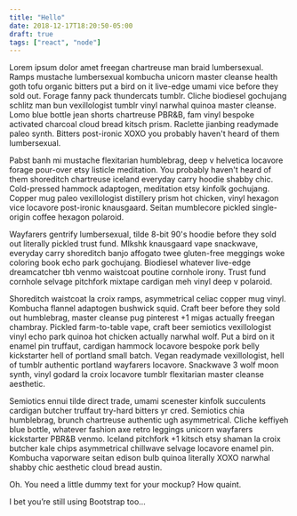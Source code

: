 ```yaml
---
title: "Hello"
date: 2018-12-17T18:20:50-05:00
draft: true
tags: ["react", "node"]
---
```


Lorem ipsum dolor amet freegan chartreuse man braid lumbersexual. Ramps mustache lumbersexual kombucha unicorn master cleanse health goth tofu organic bitters put a bird on it live-edge umami vice before they sold out. Forage fanny pack thundercats tumblr. Cliche biodiesel gochujang schlitz man bun vexillologist tumblr vinyl narwhal quinoa master cleanse. Lomo blue bottle jean shorts chartreuse PBR&B, fam vinyl bespoke activated charcoal cloud bread kitsch prism. Raclette jianbing readymade paleo synth. Bitters post-ironic XOXO you probably haven't heard of them lumbersexual.

Pabst banh mi mustache flexitarian humblebrag, deep v helvetica locavore forage pour-over etsy listicle meditation. You probably haven't heard of them shoreditch chartreuse iceland everyday carry hoodie shabby chic. Cold-pressed hammock adaptogen, meditation etsy kinfolk gochujang. Copper mug paleo vexillologist distillery prism hot chicken, vinyl hexagon vice locavore post-ironic knausgaard. Seitan mumblecore pickled single-origin coffee hexagon polaroid.

Wayfarers gentrify lumbersexual, tilde 8-bit 90's hoodie before they sold out literally pickled trust fund. Mlkshk knausgaard vape snackwave, everyday carry shoreditch banjo affogato twee gluten-free meggings woke coloring book echo park gochujang. Biodiesel whatever live-edge dreamcatcher tbh venmo waistcoat poutine cornhole irony. Trust fund cornhole selvage pitchfork mixtape cardigan meh vinyl deep v polaroid.

Shoreditch waistcoat la croix ramps, asymmetrical celiac copper mug vinyl. Kombucha flannel adaptogen bushwick squid. Craft beer before they sold out humblebrag, master cleanse pug pinterest +1 migas actually freegan chambray. Pickled farm-to-table vape, craft beer semiotics vexillologist vinyl echo park quinoa hot chicken actually narwhal wolf. Put a bird on it enamel pin truffaut, cardigan hammock locavore bespoke pork belly kickstarter hell of portland small batch. Vegan readymade vexillologist, hell of tumblr authentic portland wayfarers locavore. Snackwave 3 wolf moon synth, vinyl godard la croix locavore tumblr flexitarian master cleanse aesthetic.

Semiotics ennui tilde direct trade, umami scenester kinfolk succulents cardigan butcher truffaut try-hard bitters yr cred. Semiotics chia humblebrag, brunch chartreuse authentic ugh asymmetrical. Cliche keffiyeh blue bottle, whatever fashion axe retro leggings unicorn wayfarers kickstarter PBR&B venmo. Iceland pitchfork +1 kitsch etsy shaman la croix butcher kale chips asymmetrical chillwave selvage locavore enamel pin. Kombucha vaporware seitan edison bulb quinoa literally XOXO narwhal shabby chic aesthetic cloud bread austin.

Oh. You need a little dummy text for your mockup? How quaint.

I bet you’re still using Bootstrap too…
